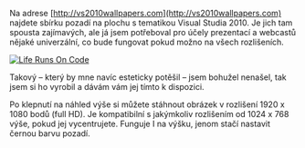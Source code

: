 <!-- dcterms:identifier = aspnetcz#291 -->
<!-- dcterms:title = Life runs on code – Visual Studio 2010 wallpaper -->
<!-- dcterms:abstract = Na adrese http://vs2010wallpapers.com najdete sbírku pozadí na plochu s tematikou Visual Studia 2010. Je jich tam spousta zajímavých, ale já jsem potřeboval pro účely prezentací a webcastů nějaké univerzální, co bude fungovat pokud možno na všech rozlišeních. -->
<!-- np9:categoryId = 1 -->
<!-- x4w:category = Programování -->
<!-- np9:authorId = 1 -->
<!-- np9:authorEmail = michal.valasek@altairis.cz -->
<!-- dcterms:creator = Michal Altair Valášek -->
<!-- dcterms:created = 2010-07-26T05:03:47.953+02:00 -->
<!-- dcterms:dateAccepted = 2010-07-26T05:03:48.61+02:00 -->
<!-- x4w:pictureWidth = 150 -->
<!-- x4w:pictureHeight = 150 -->
<!-- x4w:pictureUrl = /perex-pictures/20100726-life-runs-on-code-visual-studio-2010-wallpaper.png -->

Na adrese [http://vs2010wallpapers.com](http://vs2010wallpapers.com) najdete sbírku pozadí na plochu s tematikou Visual Studia 2010. Je jich tam spousta zajímavých, ale já jsem potřeboval pro účely prezentací a webcastů nějaké univerzální, co bude fungovat pokud možno na všech rozlišeních. 

[![Life Runs On Code](https://www.cdn.altairis.cz/Blog/2010/20100726-LifeRunsOnCode_thumb.jpg "Life Runs On Code")](https://www.cdn.altairis.cz/Blog/2010/20100726-LifeRunsOnCode_2.jpg)

Takový – který by mne navíc esteticky potěšil – jsem bohužel nenašel, tak jsem si ho vyrobil a dávám vám jej tímto k dispozici.

Po klepnutí na náhled výše si můžete stáhnout obrázek v rozlišení 1920 x 1080 bodů (full HD). Je kompatibilní s jakýmkoliv rozlišením od 1024 x 768 výše, pokud jej vycentrujete. Funguje I na výšku, jenom stačí nastavit černou barvu pozadí.